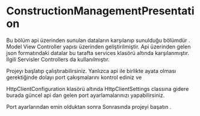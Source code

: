 # ConstructionManagementPresentation
Bu bölüm api üzerinden sunulan dataların karşılanıp sunulduğu bölümdür .
Model View Controller yapısı üzerinden geliştirilmiştir. 
Api üzerinden gelen json formatındaki datalar bu tarafta services klasörü altında karşılanmıştır. 
İlgili Servisler Controllers da  kullanılmıştır. 


Projeyı başlatıp  çalıştırabilirsiniz. 
 Yanlızca api ile birlikte ayata olması gerektiğinde dolayı port çakışmalarını kontrol ediniz ve 
 
 HttpClientConfiguration klasörü altında  HttpClientSettings classına gidere burada güncel api dan gelen  port ayarlamalarınızı yapabilirsiniz. 

 Port ayarlarından emin olduktan sonra Sonrasında projeyi başatın .
